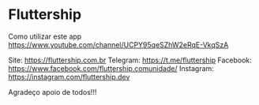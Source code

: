 # Fluttership

Como utilizar este app
https://www.youtube.com/channel/UCPY95qeSZhW2eRqE-VkqSzA

Site: https://fluttership.com.br
Telegram: https://t.me/fluttership
Facebook: https://www.facebook.com/fluttership.comunidade/
Instagram: https://instagram.com/fluttership.dev


Agradeço apoio de todos!!!